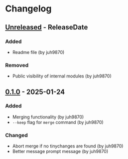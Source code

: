 # Changelog

<!-- next-header -->

## [Unreleased] - ReleaseDate

### Added

- Readme file (by juh9870)

### Removed

- Public visibility of internal modules (by juh9870)

## [0.1.0] - 2025-01-24

### Added

- Merging functionality (by juh9870)
- `--keep` flag for `merge` command (by juh9870)

### Changed

- Abort merge if no tinychanges are found (by juh9870)
- Better message prompt message (by juh9870)

<!-- next-url -->
[Unreleased]: https://github.com/juh9870/tinychange/compare/v0.1.0...HEAD
[0.1.0]: https://github.com/juh9870/tinychange/tree/v0.1.0